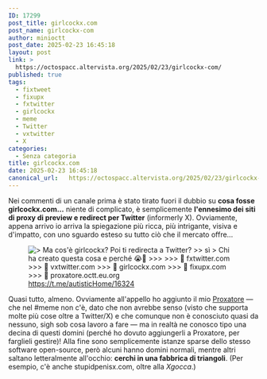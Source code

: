 ```yaml
---
ID: 17299
post_title: girlcockx.com
post_name: girlcockx-com
author: minioctt
post_date: 2025-02-23 16:45:18
layout: post
link: >
  https://octospacc.altervista.org/2025/02/23/girlcockx-com/
published: true
tags:
  - fixtweet
  - fixupx
  - fxtwitter
  - girlcockx
  - meme
  - Twitter
  - vxtwitter
  - X
categories:
  - Senza categoria
title: girlcockx.com
date: 2025-02-23 16:45:18
canonical_url:   https://octospacc.altervista.org/2025/02/23/girlcockx-com/
---
```

<!-- wp:paragraph -->
<p>Nei commenti di un canale prima è stato tirato fuori il dubbio su <strong>cosa fosse girlcockx.com...</strong> niente di complicato, è semplicemente <strong>l'ennesimo dei siti di proxy di preview e redirect per Twitter</strong> (informerly X). Ovviamente, appena arrivo io arriva la spiegazione più ricca, più intrigante, visiva e d'impatto, con uno sguardo esteso su tutto ciò che il mercato offre...</p>
<!-- /wp:paragraph -->

<!-- wp:paragraph -->
<p></p>
<!-- /wp:paragraph -->

<!-- wp:image {"id":17298,"linkDestination":"none"} -->
<figure class="wp-block-image"><img src="{{site.cdnurl}}/assets/uploads/2025/02/17403243570114066174262489947582-689x1440.jpg" alt="&gt; Ma cos'è girlcockx? Poi ti redirecta a Twitter?
&gt;&gt; sì
&gt; Chi ha creato questa cosa e perché 😭🙏
&gt;&gt;&gt;
&gt;&gt;&gt; 🔺 fxtwitter.com
&gt;&gt;&gt; 🔺 vxtwitter.com
&gt;&gt;&gt; 🔵 girlcockx.com
&gt;&gt;&gt; 🔺 fixupx.com
&gt;&gt;&gt; 💠 proxatore.octt.eu.org" class="wp-image-17298"/><figcaption class="wp-element-caption"><a href="https://t.me/autisticHome/16324">https://t.me/autisticHome/16324</a></figcaption></figure>
<!-- /wp:image -->

<!-- wp:paragraph -->
<p></p>
<!-- /wp:paragraph -->

<!-- wp:paragraph -->
<p>Quasi tutto, almeno. Ovviamente all'appello ho aggiunto il mio <a href="https://proxatore.octt.eu.org">Proxatore</a> — che nel #meme non c'è, dato che non avrebbe senso (visto che supporta molte più cose oltre a Twitter/X) e che comunque non è conosciuto quasi da nessuno, sigh sob cosa lavoro a fare — ma in realtà ne conosco tipo una decina di questi domini (perché ho dovuto aggiungerli a Proxatore, per farglieli gestire)! Alla fine sono semplicemente istanze sparse dello stesso software open-source, però alcuni hanno domini normali, mentre altri saltano letteralmente all'occhio: <strong>cerchi in una fabbrica di triangoli</strong>. (Per esempio, c'è anche stupidpenisx.com, oltre alla <em>Xgocca</em>.)</p>
<!-- /wp:paragraph -->